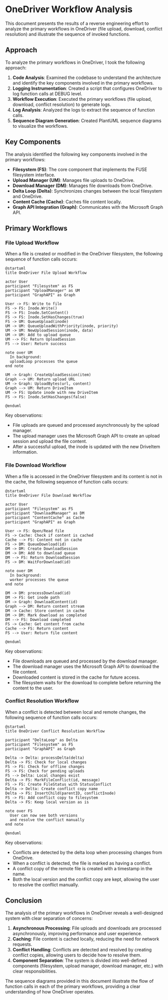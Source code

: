 # OneDriver Workflow Analysis

This document presents the results of a reverse engineering effort to analyze the primary workflows in OneDriver (file upload, download, conflict resolution) and illustrate the sequence of invoked functions.

## Approach

To analyze the primary workflows in OneDriver, I took the following approach:

1. **Code Analysis**: Examined the codebase to understand the architecture and identify the key components involved in the primary workflows.
2. **Logging Instrumentation**: Created a script that configures OneDriver to log function calls at DEBUG level.
3. **Workflow Execution**: Executed the primary workflows (file upload, download, conflict resolution) to generate logs.
4. **Log Analysis**: Analyzed the logs to extract the sequence of function calls.
5. **Sequence Diagram Generation**: Created PlantUML sequence diagrams to visualize the workflows.

## Key Components

The analysis identified the following key components involved in the primary workflows:

- **Filesystem (FS)**: The core component that implements the FUSE filesystem interface.
- **Upload Manager (UM)**: Manages file uploads to OneDrive.
- **Download Manager (DM)**: Manages file downloads from OneDrive.
- **Delta Loop (Delta)**: Synchronizes changes between the local filesystem and OneDrive.
- **Content Cache (Cache)**: Caches file content locally.
- **Graph API Integration (Graph)**: Communicates with the Microsoft Graph API.

## Primary Workflows

### File Upload Workflow

When a file is created or modified in the OneDriver filesystem, the following sequence of function calls occurs:

```plantuml
@startuml
title OneDriver File Upload Workflow

actor User
participant "Filesystem" as FS
participant "UploadManager" as UM
participant "GraphAPI" as Graph

User -> FS: Write to file
FS -> FS: Inode.Write()
FS -> FS: Inode.SetContent()
FS -> FS: Inode.SetHasChanges(true)
FS -> UM: QueueUpload(inode)
UM -> UM: QueueUploadWithPriority(inode, priority)
UM -> UM: NewUploadSession(inode, data)
UM -> UM: Add to upload queue
UM --> FS: Return UploadSession
FS --> User: Return success

note over UM
  In background:
  uploadLoop processes the queue
end note

UM -> Graph: CreateUploadSession(item)
Graph --> UM: Return upload URL
UM -> Graph: UploadBytes(url, content)
Graph --> UM: Return DriveItem
UM -> FS: Update inode with new DriveItem
FS -> FS: Inode.SetHasChanges(false)

@enduml
```

Key observations:
- File uploads are queued and processed asynchronously by the upload manager.
- The upload manager uses the Microsoft Graph API to create an upload session and upload the file content.
- After a successful upload, the inode is updated with the new DriveItem information.

### File Download Workflow

When a file is accessed in the OneDriver filesystem and its content is not in the cache, the following sequence of function calls occurs:

```plantuml
@startuml
title OneDriver File Download Workflow

actor User
participant "Filesystem" as FS
participant "DownloadManager" as DM
participant "ContentCache" as Cache
participant "GraphAPI" as Graph

User -> FS: Open/Read file
FS -> Cache: Check if content is cached
Cache --> FS: Content not in cache
FS -> DM: QueueDownload(id)
DM -> DM: Create DownloadSession
DM -> DM: Add to download queue
DM --> FS: Return DownloadSession
FS -> DM: WaitForDownload(id)

note over DM
  In background:
  worker processes the queue
end note

DM -> DM: processDownload(id)
DM -> FS: Get inode path
DM -> Graph: DownloadContent(id)
Graph --> DM: Return content stream
DM -> Cache: Store content in cache
DM -> DM: Mark download as completed
DM --> FS: Download completed
FS -> Cache: Get content from cache
Cache --> FS: Return content
FS --> User: Return file content

@enduml
```

Key observations:
- File downloads are queued and processed by the download manager.
- The download manager uses the Microsoft Graph API to download the file content.
- Downloaded content is stored in the cache for future access.
- The filesystem waits for the download to complete before returning the content to the user.

### Conflict Resolution Workflow

When a conflict is detected between local and remote changes, the following sequence of function calls occurs:

```plantuml
@startuml
title OneDriver Conflict Resolution Workflow

participant "DeltaLoop" as Delta
participant "Filesystem" as FS
participant "GraphAPI" as Graph

Delta -> Delta: processDelta(delta)
Delta -> FS: Check for local changes
FS -> FS: Check for offline changes
FS -> FS: Check for pending uploads
FS --> Delta: Local changes exist
Delta -> FS: MarkFileConflict(id, message)
FS -> FS: Create FileStatus with StatusConflict
Delta -> Delta: Create conflict copy name
Delta -> FS: InsertChild(parentID, conflictInode)
FS -> FS: Add conflict copy to filesystem
Delta -> FS: Keep local version as is

note over FS
  User can now see both versions
  and resolve the conflict manually
end note

@enduml
```

Key observations:
- Conflicts are detected by the delta loop when processing changes from OneDrive.
- When a conflict is detected, the file is marked as having a conflict.
- A conflict copy of the remote file is created with a timestamp in the name.
- Both the local version and the conflict copy are kept, allowing the user to resolve the conflict manually.

## Conclusion

The analysis of the primary workflows in OneDriver reveals a well-designed system with clear separation of concerns:

1. **Asynchronous Processing**: File uploads and downloads are processed asynchronously, improving performance and user experience.
2. **Caching**: File content is cached locally, reducing the need for network requests.
3. **Conflict Handling**: Conflicts are detected and resolved by creating conflict copies, allowing users to decide how to resolve them.
4. **Component Separation**: The system is divided into well-defined components (filesystem, upload manager, download manager, etc.) with clear responsibilities.

The sequence diagrams provided in this document illustrate the flow of function calls in each of the primary workflows, providing a clear understanding of how OneDriver operates.